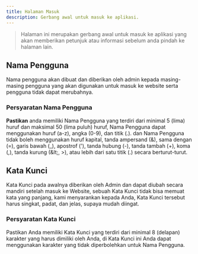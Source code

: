 ```yaml
---
title: Halaman Masuk
description: Gerbang awal untuk masuk ke aplikasi.
---
```


> Halaman ini merupakan gerbang awal untuk masuk ke aplikasi yang akan memberikan petunjuk atau informasi sebelum anda pindah ke halaman lain.

## Nama Pengguna
Nama pengguna akan dibuat dan diberikan oleh admin kepada masing-masing pengguna yang akan digunakan untuk masuk ke website serta pengguna tidak dapat merubahnya.

### Persyaratan Nama Pengguna

**Pastikan** anda memiliki Nama Pengguna yang terdiri dari minimal 5 (lima) huruf dan maksimal 50 (lima puluh) huruf, Nama Pengguna dapat menggunakan huruf (a-z), angka (0-9), dan titik (.). dan Nama Pengguna tidak boleh menggunakan huruf kapital, tanda ampersand (&), sama dengan (=), garis bawah (_), apostrof ('), tanda hubung (-), tanda tambah (+), koma (,), tanda kurung (&amp;lt;, >), atau lebih dari satu titik (.) secara berturut-turut.

## Kata Kunci

Kata Kunci pada awalnya diberikan oleh Admin dan dapat diubah secara mandiri setelah masuk ke Website, sebuah Kata Kunci tidak bisa memuat kata yang panjang, kami menyarankan kepada Anda, Kata Kunci tersebut harus singkat, padat, dan jelas, supaya mudah diingat.

### Persyaratan Kata Kunci

Pastikan Anda memiliki Kata Kunci yang terdiri dari minimal 8 (delapan) karakter yang harus dimiliki oleh Anda, di Kata Kunci ini Anda dapat menggunakan karakter yang tidak diperbolehkan untuk Nama Pengguna.
